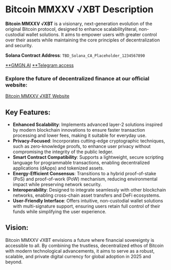 # Bitcoin MMXXV √XBT Description

**Bitcoin MMXXV √XBT** is a visionary, next-generation evolution of the original Bitcoin protocol, designed to enhance scalabilityliteral, non-custodial wallet solutions. It aims to empower users with greater control over their assets while maintaining the core principles of decentralization and security.

**Solana Contract Address**: `TBD_Solana_CA_Placeholder_1234567890`

[**GMGN.AI](https://gmgn.ai "GMGN.ai √XBT")
[**Telegram access](https://t.me/BitcoinMMXXV "t.me √XBT")

### Explore the future of decentralized finance at our official website:  
[Bitcoin MMXXV √XBT Website](https://BitcoinMMXXV.com)


## Key Features:
- **Enhanced Scalability**: Implements advanced layer-2 solutions inspired by modern blockchain innovations to ensure faster transaction processing and lower fees, making it suitable for everyday use.
- **Privacy-Focused**: Incorporates cutting-edge cryptographic techniques, such as zero-knowledge proofs, to enhance user privacy without compromising the integrity of the public ledger.
- **Smart Contract Compatibility**: Supports a lightweight, secure scripting language for programmable transactions, enabling decentralized applications (dApps) and tokenized assets.
- **Energy-Efficient Consensus**: Transitions to a hybrid proof-of-stake (PoS) and proof-of-work (PoW) mechanism, reducing environmental impact while preserving network security.
- **Interoperability**: Designed to integrate seamlessly with other blockchain networks, enabling cross-chain asset transfers and DeFi ecosystems.
- **User-Friendly Interface**: Offers intuitive, non-custodial wallet solutions with multi-signature support, ensuring users retain full control of their funds while simplifying the user experience.

## Vision:
Bitcoin MMXXV √XBT envisions a future where financial sovereignty is accessible to all. By combining the trustless, decentralized ethos of Bitcoin with modern technological advancements, it aims to serve as a robust, scalable, and private digital currency for global adoption in 2025 and beyond.
